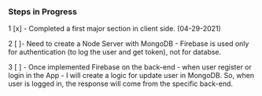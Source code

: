 
### Steps in Progress

1 [x] - Completed a first major section in client side. (04-29-2021)

2 [ ]- Need to create a Node Server with MongoDB - Firebase is used only for authentication (to log the user and get token), not for databse.

3 [ ] - Once implemented Firebase on the back-end - when user register or login in the App - I will create a logic for update user in MongoDB. So, when user is logged in, the response will come from the specific back-end. 
